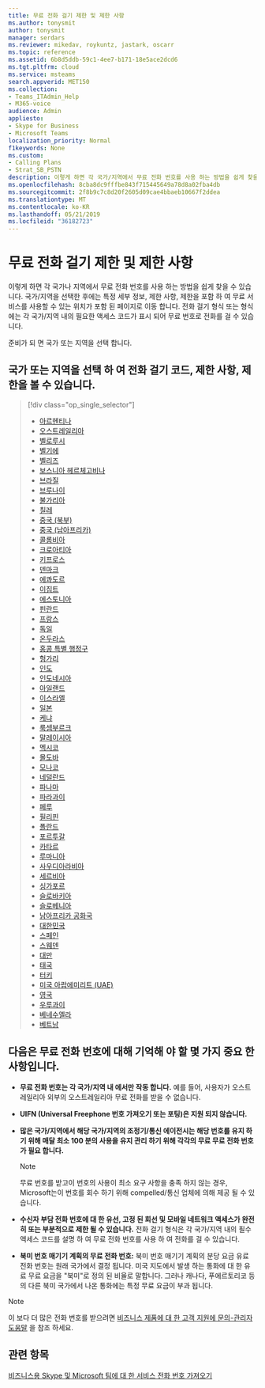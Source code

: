 ```yaml
---
title: 무료 전화 걸기 제한 및 제한 사항
ms.author: tonysmit
author: tonysmit
manager: serdars
ms.reviewer: mikedav, roykuntz, jastark, oscarr
ms.topic: reference
ms.assetid: 6b8d5ddb-59c1-4ee7-b171-18e5ace2dcd6
ms.tgt.pltfrm: cloud
ms.service: msteams
search.appverid: MET150
ms.collection:
- Teams_ITAdmin_Help
- M365-voice
audience: Admin
appliesto:
- Skype for Business
- Microsoft Teams
localization_priority: Normal
f1keywords: None
ms.custom:
- Calling Plans
- Strat_SB_PSTN
description: 이렇게 하면 각 국가/지역에서 무료 전화 번호를 사용 하는 방법을 쉽게 찾을 수 있습니다. 국가/지역을 선택 하면 무료 서비스를 사용할 수 있는 무료 서비스 사용에 대 한 특정 세부 정보, 제한 사항, 제한 사항이 포함 된 국가 관련 페이지로 이동 합니다. 전화 걸기 형식 또는 형식에는 각 국가/지역 내의 필요한 액세스 코드가 표시 되어 무료 번호로 전화를 걸 수 있습니다.
ms.openlocfilehash: 8cba8dc9fffbe843f715445649a78d8a02fba4db
ms.sourcegitcommit: 2f8b9c7c8d20f2605d09cae4bbaeb10667f2ddea
ms.translationtype: MT
ms.contentlocale: ko-KR
ms.lasthandoff: 05/21/2019
ms.locfileid: "36182723"
---
```

# <a name="toll-free-dialing-limitations-and-restrictions"></a>무료 전화 걸기 제한 및 제한 사항

이렇게 하면 각 국가나 지역에서 무료 전화 번호를 사용 하는 방법을 쉽게 찾을 수 있습니다. 국가/지역을 선택한 후에는 특정 세부 정보, 제한 사항, 제한을 포함 하 여 무료 서비스를 사용할 수 있는 위치가 포함 된 페이지로 이동 합니다. 전화 걸기 형식 또는 형식에는 각 국가/지역 내의 필요한 액세스 코드가 표시 되어 무료 번호로 전화를 걸 수 있습니다.
  
준비가 되 면 국가 또는 지역을 선택 합니다.
  
## <a name="select-your-country-or-region-to-see-the-dialing-codes-limitations-and-restrictions"></a>국가 또는 지역을 선택 하 여 전화 걸기 코드, 제한 사항, 제한을 볼 수 있습니다.

> [!div class="op_single_selector"]    
> - [아르헨티나](toll-free-dialing-limitations-and-restrictions/toll-free-dialing-restrictions-in-argentina.md)
> - [오스트레일리아](toll-free-dialing-limitations-and-restrictions/toll-free-dialing-restrictions-in-australia.md)
> - [벨로루시](toll-free-dialing-limitations-and-restrictions/toll-free-dialing-restrictions-in-belarus.md)
> - [벨기에](toll-free-dialing-limitations-and-restrictions/toll-free-dialing-restrictions-in-belgium.md)
> - [벨리즈](toll-free-dialing-limitations-and-restrictions/toll-free-dialing-restrictions-in-belize.md)
> - [보스니아 헤르체고비나](toll-free-dialing-limitations-and-restrictions/toll-free-dialing-restrictions-in-bosnia-and-herzegovina.md)
> - [브라질](toll-free-dialing-limitations-and-restrictions/toll-free-dialing-restrictions-in-brazil.md)
> - [브루나이](toll-free-dialing-limitations-and-restrictions/toll-free-dialing-restrictions-in-brunei.md)
> - [불가리아](toll-free-dialing-limitations-and-restrictions/toll-free-dialing-restrictions-in-bulgaria.md)
> - [칠레](toll-free-dialing-limitations-and-restrictions/toll-free-dialing-restrictions-in-chile.md)
> - [중국 (북부)](toll-free-dialing-limitations-and-restrictions/toll-free-dialing-restrictions-in-chinanorth-10-800-714-xxxx-range.md)
> - [중국 (남아프리카)](toll-free-dialing-limitations-and-restrictions/toll-free-dialing-restrictions-in-chinasouth-10-800-140-xxxx-range.md)
> - [콜롬비아](toll-free-dialing-limitations-and-restrictions/toll-free-dialing-restrictions-in-columbia.md)
> - [크로아티아](toll-free-dialing-limitations-and-restrictions/toll-free-dialing-restrictions-in-croatia.md)
> - [키프로스](toll-free-dialing-limitations-and-restrictions/toll-free-dialing-restrictions-in-cyprus.md)
> - [덴마크](toll-free-dialing-limitations-and-restrictions/toll-free-dialing-restrictions-in-denmark.md)
> - [에콰도르](toll-free-dialing-limitations-and-restrictions/toll-free-dialing-restrictions-in-ecuador.md)
> - [이집트](toll-free-dialing-limitations-and-restrictions/toll-free-dialing-restrictions-in-egypt.md)
> - [에스토니아](toll-free-dialing-limitations-and-restrictions/toll-free-dialing-restrictions-in-estonia.md)
> - [핀란드](toll-free-dialing-limitations-and-restrictions/toll-free-dialing-restrictions-in-finland.md)
> - [프랑스](toll-free-dialing-limitations-and-restrictions/toll-free-dialing-restrictions-in-france.md)
> - [독일](toll-free-dialing-limitations-and-restrictions/toll-free-dialing-restrictions-in-germany.md)
> - [온두라스](toll-free-dialing-limitations-and-restrictions/toll-free-dialing-restrictions-in-honduras.md)
> - [홍콩 특별 행정구](toll-free-dialing-limitations-and-restrictions/toll-free-dialing-restrictions-in-hong-kong.md)
> - [헝가리](toll-free-dialing-limitations-and-restrictions/toll-free-dialing-restrictions-in-hungary.md)
> - [인도](toll-free-dialing-limitations-and-restrictions/toll-free-dialing-restrictions-in-india.md)
> - [인도네시아](toll-free-dialing-limitations-and-restrictions/toll-free-dialing-restrictions-in-indonesia.md)
> - [아일랜드](toll-free-dialing-limitations-and-restrictions/toll-free-dialing-restrictions-in-ireland.md)
> - [이스라엘](toll-free-dialing-limitations-and-restrictions/toll-free-dialing-restrictions-in-israel.md)
> - [일본](toll-free-dialing-limitations-and-restrictions/toll-free-dialing-restrictions-in-japan.md)
> - [케냐](toll-free-dialing-limitations-and-restrictions/toll-free-dialing-restrictions-in-kenya.md)
> - [룩셈부르크](toll-free-dialing-limitations-and-restrictions/toll-free-dialing-restrictions-in-luxembourg.md)
> - [말레이시아](toll-free-dialing-limitations-and-restrictions/toll-free-dialing-restrictions-in-malaysia.md)
> - [멕시코](toll-free-dialing-limitations-and-restrictions/toll-free-dialing-restrictions-in-mexico.md)
> - [몰도바](toll-free-dialing-limitations-and-restrictions/toll-free-dialing-restrictions-in-moldova.md)
> - [모나코](toll-free-dialing-limitations-and-restrictions/toll-free-dialing-restrictions-in-monaco.md)
> - [네덜란드](toll-free-dialing-limitations-and-restrictions/toll-free-dialing-restrictions-in-the-netherlands.md)
> - [파나마](toll-free-dialing-limitations-and-restrictions/toll-free-dialing-restrictions-in-panama.md)
> - [파라과이](toll-free-dialing-limitations-and-restrictions/toll-free-dialing-restrictions-in-paraguay.md)
> - [페루](toll-free-dialing-limitations-and-restrictions/toll-free-dialing-restrictions-in-peru.md)
> - [필리핀](toll-free-dialing-limitations-and-restrictions/toll-free-dialing-restrictions-in-the-philippines.md)
> - [폴란드](toll-free-dialing-limitations-and-restrictions/toll-free-dialing-restrictions-in-poland.md)
> - [포르투갈](toll-free-dialing-limitations-and-restrictions/toll-free-dialing-restrictions-in-portugal.md)
> - [카타르](toll-free-dialing-limitations-and-restrictions/toll-free-dialing-restrictions-in-qatar.md)
> - [루마니아](toll-free-dialing-limitations-and-restrictions/toll-free-dialing-restrictions-in-romania.md)
> - [사우디아라비아](toll-free-dialing-limitations-and-restrictions/toll-free-dialing-restrictions-in-saudi-arabia.md)
> - [세르비아](toll-free-dialing-limitations-and-restrictions/toll-free-dialing-restrictions-in-serbia.md)
> - [싱가포르](toll-free-dialing-limitations-and-restrictions/toll-free-dialing-restrictions-in-singapore.md)
> - [슬로바키아](toll-free-dialing-limitations-and-restrictions/toll-free-dialing-restrictions-in-slovakia.md)
> - [슬로베니아](toll-free-dialing-limitations-and-restrictions/toll-free-dialing-restrictions-in-slovenia.md)
> - [남아프리카 공화국](toll-free-dialing-limitations-and-restrictions/toll-free-dialing-restrictions-in-south-africa.md)
> - [대한민국](toll-free-dialing-limitations-and-restrictions/toll-free-dialing-restrictions-in-south-korea.md)
> - [스페인](toll-free-dialing-limitations-and-restrictions/toll-free-dialing-restrictions-in-spain.md)
> - [스웨덴](toll-free-dialing-limitations-and-restrictions/toll-free-dialing-restrictions-in-sweden.md)
> - [대만](toll-free-dialing-limitations-and-restrictions/toll-free-dialing-restrictions-in-taiwan.md)
> - [태국](toll-free-dialing-limitations-and-restrictions/toll-free-dialing-restrictions-in-thailand.md)
> - [터키](toll-free-dialing-limitations-and-restrictions/toll-free-dialing-restrictions-in-turkey.md)
> - [미국 아랍에미리트 (UAE)](toll-free-dialing-limitations-and-restrictions/toll-free-dialing-restrictions-in-the-united-arab-emirates.md)
> - [영국](toll-free-dialing-limitations-and-restrictions/toll-free-dialing-restrictions-in-the-united-kingdom-u-k.md)
> - [우루과이](toll-free-dialing-limitations-and-restrictions/toll-free-dialing-restrictions-in-uruguay.md)
> - [베네수엘라](toll-free-dialing-limitations-and-restrictions/toll-free-dialing-restrictions-in-venezuela.md)
> - [베트남](toll-free-dialing-limitations-and-restrictions/toll-free-dialing-restrictions-in-vietnam.md)
  
## <a name="here-are-some-important-things-for-you-to-remember-about-toll-free-numbers"></a>다음은 무료 전화 번호에 대해 기억해 야 할 몇 가지 중요 한 사항입니다.

- **무료 전화 번호는 각 국가/지역 내 에서만 작동 합니다.** 예를 들어, 사용자가 오스트레일리아 외부의 오스트레일리아 무료 전화를 받을 수 없습니다.
    
- **UIFN (Universal Freephone 번호 가져오기 또는 포팅)은 지원 되지 않습니다.**
    
- **많은 국가/지역에서 해당 국가/지역의 조정기/통신 에이전시는 해당 번호를 유지 하기 위해 매달 최소 100 분의 사용을 유지 관리 하기 위해 각각의 무료 무료 전화 번호가 필요 합니다.**
    
    > [!NOTE]
    > 무료 번호를 받고이 번호의 사용이 최소 요구 사항을 충족 하지 않는 경우, Microsoft는이 번호를 회수 하기 위해 compelled/통신 업체에 의해 제공 될 수 있습니다. 
  
- **수신자 부담 전화 번호에 대 한 유선, 고정 된 회선 및 모바일 네트워크 액세스가 완전히 또는 부분적으로 제한 될 수 있습니다.** 전화 걸기 형식은 각 국가/지역 내의 필수 액세스 코드를 설명 하 여 무료 전화 번호를 사용 하 여 전화를 걸 수 있습니다.
    
- **북미 번호 매기기 계획의 무료 전화 번호:** 북미 번호 매기기 계획의 분당 요금 유료 전화 번호는 원래 국가에서 결정 됩니다. 미국 지도에서 발생 하는 통화에 대 한 유료 무료 요금을 "북미"로 정의 된 비율로 말합니다. 그러나 캐나다, 푸에르토리코 등의 다른 북미 국가에서 나온 통화에는 특정 무료 요금이 부과 됩니다.

> [!NOTE]
> 이 보다 더 많은 전화 번호를 받으려면 [비즈니스 제품에 대 한 고객 지원에 문의-관리자 도움말](https://support.office.com/article/32a17ca7-6fa0-4870-8a8d-e25ba4ccfd4b) 을 참조 하세요.
    
## <a name="related-topics"></a>관련 항목
[비즈니스용 Skype 및 Microsoft 팀에 대 한 서비스 전화 번호 가져오기](/microsoftteams/getting-service-phone-numbers)

  
 